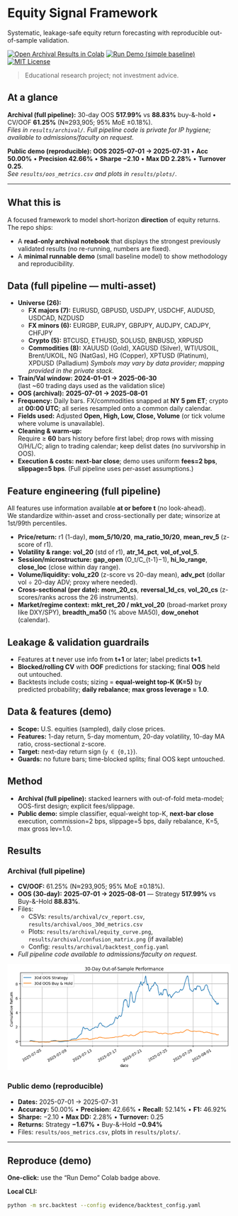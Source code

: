 # Equity Signal Framework
Systematic, leakage-safe equity return forecasting with reproducible out-of-sample validation.

[![Open Archival Results in Colab](https://colab.research.google.com/assets/colab-badge.svg)](https://colab.research.google.com/github/niveth-n/equity-signal-framework/blob/main/notebooks/archival_results.ipynb)
[![Run Demo (simple baseline)](https://colab.research.google.com/assets/colab-badge.svg)](https://colab.research.google.com/github/niveth-n/equity-signal-framework/blob/main/notebooks/run_demo.ipynb)
[![MIT License](https://img.shields.io/badge/license-MIT-black.svg)](LICENSE)

> Educational research project; not investment advice.

## At a glance
**Archival (full pipeline):** 30-day OOS **517.99%** vs **88.83%** buy-&-hold • CV/OOF **61.25%** (N≈293,905; 95% MoE ±0.18%).  
*Files in `results/archival/`. Full pipeline code is private for IP hygiene; available to admissions/faculty on request.*

**Public demo (reproducible):** **OOS 2025-07-01 → 2025-07-31** • **Acc 50.00%** • **Precision 42.66%** • **Sharpe −2.10** • **Max DD 2.28%** • **Turnover 0.25**.  
*See `results/oos_metrics.csv` and plots in `results/plots/`.*

---

## What this is
A focused framework to model short-horizon **direction** of equity returns. The repo ships:
- A **read-only archival notebook** that displays the strongest previously validated results (no re-running, numbers are fixed).
- A **minimal runnable demo** (small baseline model) to show methodology and reproducibility.

## Data (full pipeline — multi-asset)
- **Universe (26):**
  - **FX majors (7):** EURUSD, GBPUSD, USDJPY, USDCHF, AUDUSD, USDCAD, NZDUSD
  - **FX minors (6):** EURGBP, EURJPY, GBPJPY, AUDJPY, CADJPY, CHFJPY
  - **Crypto (5):** BTCUSD, ETHUSD, SOLUSD, BNBUSD, XRPUSD
  - **Commodities (8):** XAUUSD (Gold), XAGUSD (Silver), WTI/USOIL, Brent/UKOIL, NG (NatGas), HG (Copper), XPTUSD (Platinum), XPDUSD (Palladium)
  *Symbols may vary by data provider; mapping provided in the private stack.*
- **Train/Val window:** **2024-01-01 → 2025-06-30**  
  (last ~60 trading days used as the validation slice)
- **OOS (archival):** **2025-07-01 → 2025-08-01**
- **Frequency:** Daily bars. FX/commodities snapped at **NY 5 pm ET**; crypto at **00:00 UTC**; all series resampled onto a common daily calendar.
- **Fields used:** Adjusted **Open, High, Low, Close, Volume** (or tick volume where volume is unavailable).
- **Cleaning & warm-up:**  
  Require ≥ **60** bars history before first label; drop rows with missing O/H/L/C; align to trading calendar; keep delist dates (no survivorship in OOS).
- **Execution & costs:** **next-bar close**; demo uses uniform **fees=2 bps**, **slippage=5 bps**. (Full pipeline uses per-asset assumptions.)

## Feature engineering (full pipeline)
All features use information available **at or before t** (no look-ahead).  
We standardize within-asset and cross-sectionally per date; winsorize at 1st/99th percentiles.

- **Price/return:** r1 (1-day), **mom_5/10/20**, **ma_ratio_10/20**, **mean_rev_5** (z-score of r1).
- **Volatility & range:** **vol_20** (std of r1), **atr_14_pct**, **vol_of_vol_5**.
- **Session/microstructure:** **gap_open** (O_t/C_{t-1}−1), **hi_lo_range**, **close_loc** (close within day range).
- **Volume/liquidity:** **volu_z20** (z-score vs 20-day mean), **adv_pct** (dollar vol ÷ 20-day ADV; proxy where needed).
- **Cross-sectional (per date):** **mom_20_cs**, **reversal_1d_cs**, **vol_20_cs** (z-scores/ranks across the 26 instruments).
- **Market/regime context:** **mkt_ret_20 / mkt_vol_20** (broad-market proxy like DXY/SPY), **breadth_ma50** (% above MA50), **dow_onehot** (calendar).

## Leakage & validation guardrails
- Features at **t** never use info from **t+1** or later; label predicts **t+1**.  
- **Blocked/rolling CV** with **OOF** predictions for stacking; final **OOS** held out untouched.  
- Backtests include costs; sizing = **equal-weight top-K (K=5)** by predicted probability; **daily rebalance**; **max gross leverage = 1.0**.

## Data & features (demo)
- **Scope:** U.S. equities (sampled), daily close prices.
- **Features:** 1-day return, 5-day momentum, 20-day volatility, 10-day MA ratio, cross-sectional z-score.
- **Target:** next-day return sign (`y ∈ {0,1}`).
- **Guards:** no future bars; time-blocked splits; final OOS kept untouched.

## Method
- **Archival (full pipeline):** stacked learners with out-of-fold meta-model; OOS-first design; explicit fees/slippage.
- **Public demo:** simple classifier, equal-weight top-K, **next-bar close** execution, commission=2 bps, slippage=5 bps, daily rebalance, K=5, max gross lev=1.0.

## Results

### Archival (full pipeline)
- **CV/OOF:** 61.25% (N≈293,905; 95% MoE ±0.18%).  
- **OOS (30-day):** **2025-07-01 → 2025-08-01** — Strategy **517.99%** vs Buy-&-Hold **88.83%**.  
- Files:  
  - CSVs: `results/archival/cv_report.csv`, `results/archival/oos_30d_metrics.csv`  
  - Plots: `results/archival/equity_curve.png`, `results/archival/confusion_matrix.png` (if available)  
  - Config: `results/archival/backtest_config.yaml`  
- *Full pipeline code available to admissions/faculty on request.*

![30-day OOS (full pipeline)](results/archival/equity_curve.png)

### Public demo (reproducible)
- **Dates:** 2025-07-01 → 2025-07-31  
- **Accuracy:** 50.00% • **Precision:** 42.66% • **Recall:** 52.14% • **F1:** 46.92%  
- **Sharpe:** −2.10 • **Max DD:** 2.28% • **Turnover:** 0.25  
- **Returns:** Strategy **−1.67%** • Buy-&-Hold **−0.94%**  
- Files: `results/oos_metrics.csv`, plots in `results/plots/`.

---

## Reproduce (demo)
**One-click:** use the “Run Demo” Colab badge above.  

**Local CLI:**
```bash
python -m src.backtest --config evidence/backtest_config.yaml
